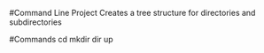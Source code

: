 #Command Line Project
Creates a tree structure for directories 
and subdirectories 

#Commands 
cd
mkdir
dir
up



